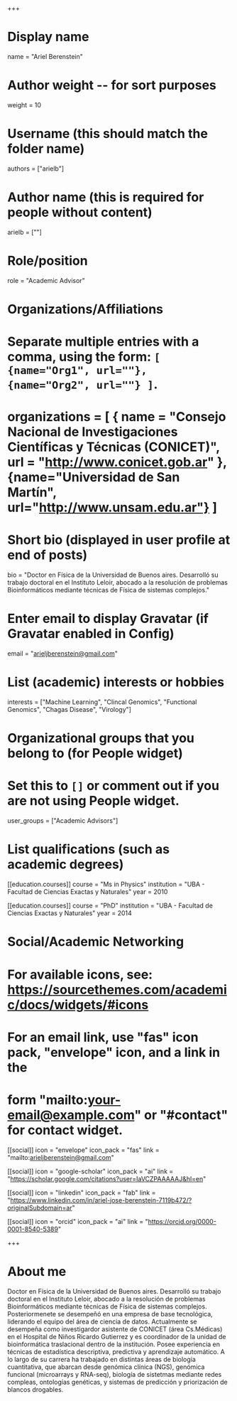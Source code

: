 +++
# Display name
name = "Ariel Berenstein"

# Author weight -- for sort purposes
weight = 10

# Username (this should match the folder name)
authors = ["arielb"]

# Author name (this is required for people without content)
arielb = [""]

# Role/position
role = "Academic Advisor"

# Organizations/Affiliations
#   Separate multiple entries with a comma, using the form: `[ {name="Org1", url=""}, {name="Org2", url=""} ]`.
# organizations = [ { name = "Consejo Nacional de Investigaciones Científicas y Técnicas (CONICET)", url = "http://www.conicet.gob.ar" }, {name="Universidad de San Martín", url="http://www.unsam.edu.ar"} ]

# Short bio (displayed in user profile at end of posts)
bio = "Doctor en Física de la Universidad de Buenos aires. Desarrolló su trabajo doctoral en el Instituto Leloir, abocado a la resolución de problemas Bioinformáticos mediante técnicas de Física de sistemas complejos."

# Enter email to display Gravatar (if Gravatar enabled in Config)
email = "arieljberenstein@gmail.com"

# List (academic) interests or hobbies
interests = ["Machine Learning", "Clincal Genomics", "Functional Genomics", "Chagas Disease", "Virology"]

# Organizational groups that you belong to (for People widget)
#   Set this to `[]` or comment out if you are not using People widget.
user_groups = ["Academic Advisors"]

# List qualifications (such as academic degrees)
[[education.courses]]
  course = "Ms in Physics"
  institution = "UBA - Facultad de Ciencias Exactas y Naturales"
  year = 2010

[[education.courses]]
  course = "PhD"
  institution = "UBA - Facultad de Ciencias Exactas y Naturales"
  year = 2014

# Social/Academic Networking
# For available icons, see: https://sourcethemes.com/academic/docs/widgets/#icons
#   For an email link, use "fas" icon pack, "envelope" icon, and a link in the
#   form "mailto:your-email@example.com" or "#contact" for contact widget.

[[social]]
  icon = "envelope"
  icon_pack = "fas"
  link = "mailto:arieljberenstein@gmail.com"

[[social]]
  icon = "google-scholar"
  icon_pack = "ai"
  link = "https://scholar.google.com/citations?user=IaVCZPAAAAAJ&hl=en"

[[social]]
  icon = "linkedin"
  icon_pack = "fab"
  link = "https://www.linkedin.com/in/ariel-jose-berenstein-7119b472/?originalSubdomain=ar"

[[social]]
  icon = "orcid"
  icon_pack = "ai"
  link = "https://orcid.org/0000-0001-8540-5389"

+++

# About me 

Doctor en Física de la Universidad de Buenos aires. Desarrolló su trabajo doctoral en el Instituto Leloir, abocado a la resolución de problemas Bioinformáticos mediante técnicas de Física de sistemas complejos. Posteriormenete se desempeñó en una empresa de base tecnológica, liderando el equipo del área de ciencia de datos. Actualmente se desempeña como investigardor asistente de CONICET (área Cs.Médicas) en el Hospital de Niños Ricardo Gutierrez y es coordinador de la unidad de bioinformática traslacional dentro de la institución. Posee experiencia en técnicas de estadística descriptiva, predictiva y aprendizaje automático. A lo largo de su carrera ha trabajado en distintas áreas de biología cuantitativa, que abarcan desde genómica clínica (NGS), genómica funcional (microarrays y RNA-seq), biología de sistetmas mediante redes compleas, ontologías genéticas, y sistemas de predicción y priorización de blancos drogables.

